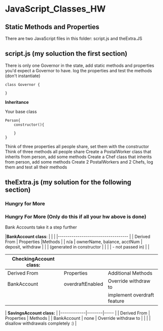 # JavaScript_Classes_HW
## Static Methods and Properties

There are two JavaScript files in this folder: script.js and theExtra.JS 

## script.js (my soluction the first section)

There is only one Governor in the state, add static methods and properties you'd expect a Governor to have.
log the properties and test the methods (don't instantiate)
```
class Governor {

}
```

**Inheritance**

Your base class
```
Person{
    constructor(){

    }
}
```
Think of three properties all people share, set them with the constructor
Think of three methods all people share
Create a PostalWorker class that inherits from person, add some methods
Create a Chef class that inherits from person, add some methods
Create 2 PostalWorkers and 2 Chefs, log them and test all their methods


## theExtra.js (my solution for the following section)
### Hungry for More 

### Hungry For More (Only do this if all your hw above is done)

Bank Accounts take it a step further

|**BankAccount class**: | |           |
|------------------------------------ |
| Derived From	| Properties |Methods |
| n/a | ownerName, balance, acctNum | deposit, withdraw |
| | (generated in constructor | |
| | - not passed in) | |

| **CheckingAccount class:**  | |  |
|----------|----------|--------------|
| Derived From	| Properties | Additional Methods |
| BankAccount | overdraftEnabled  | Override withdraw to |
| | | implement overdraft feature |


| **SavingsAccount class:**    |
|-------------|--------|----- |
| Derived From | Properties | Methods |
| BankAccount |  none | Override withdraw to |
| | | disallow withdrawals completely :)  |
